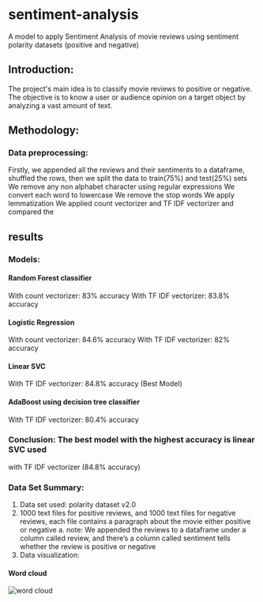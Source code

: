 # sentiment-analysis
A model to apply Sentiment Analysis of movie reviews using sentiment  polarity datasets (positive and negative)
## Introduction:
The project's main idea is to classify movie reviews to positive or negative. The objective
is to know a user or audience opinion on a target object by analyzing a vast amount of
text.
## Methodology:
### Data preprocessing:
Firstly, we appended all the reviews and their sentiments to a dataframe,
shuffled the rows, then we split the data to train(75%) and test(25%) sets
We remove any non alphabet character using regular expressions
We convert each word to lowercase
We remove the stop words
We apply lemmatization
We applied count vectorizer and TF IDF vectorizer and compared the
## results
### Models:
#### Random Forest classifier
With count vectorizer: 83% accuracy
With TF IDF vectorizer: 83.8% accuracy
#### Logistic Regression
With count vectorizer: 84.6% accuracy
With TF IDF vectorizer: 82% accuracy
#### Linear SVC
With TF IDF vectorizer: 84.8% accuracy (Best Model)
#### AdaBoost using decision tree classifier
With TF IDF vectorizer: 80.4% accuracy
### Conclusion: The best model with the highest accuracy is linear SVC used
with TF IDF vectorizer (84.8% accuracy)
### Data Set Summary:
1. Data set used: polarity dataset v2.0
2. 1000 text files for positive reviews, and 1000 text files for negative
reviews, each file contains a paragraph about the movie either positive
or negative
a. note: We appended the reviews to a dataframe under a column
called review, and there’s a column called sentiment tells
whether the review is positive or negative
3. Data visualization:
#### Word cloud
![word cloud](https://user-images.githubusercontent.com/71910329/179066747-b7e568d6-c98e-48df-9e17-52b8d865d157.JPG)

